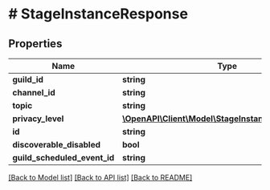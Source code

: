 # # StageInstanceResponse

## Properties

Name | Type | Description | Notes
------------ | ------------- | ------------- | -------------
**guild_id** | **string** |  |
**channel_id** | **string** |  |
**topic** | **string** |  |
**privacy_level** | [**\OpenAPI\Client\Model\StageInstancesPrivacyLevels**](StageInstancesPrivacyLevels.md) |  |
**id** | **string** |  |
**discoverable_disabled** | **bool** |  | [optional]
**guild_scheduled_event_id** | **string** |  | [optional]

[[Back to Model list]](../../README.md#models) [[Back to API list]](../../README.md#endpoints) [[Back to README]](../../README.md)
